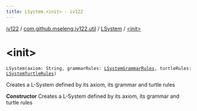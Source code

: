 ```yaml
---
title: LSystem.<init> - iv122
---
```


[iv122](../../index.md) / [com.github.mseleng.iv122.util](../index.md) / [LSystem](index.md) / [&lt;init&gt;](.)

# &lt;init&gt;

`LSystem(axiom: String, grammarRules: `[`LSystemGrammarRules`](../-l-system-grammar-rules.md)`, turtleRules: `[`LSystemTurtleRules`](../-l-system-turtle-rules.md)`)`

Creates a L-System defined by its axiom, its grammar and turtle rules

**Constructor**
Creates a L-System defined by its axiom, its grammar and turtle rules

